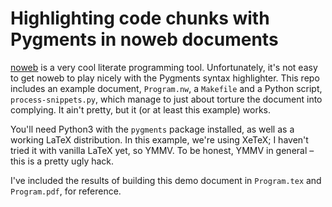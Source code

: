 # Highlighting code chunks with Pygments in noweb documents

[noweb](https://www.cs.tufts.edu/~nr/noweb/) is a very cool literate programming tool.  Unfortunately, it's not easy to get noweb to play nicely with the Pygments syntax highlighter.  This repo includes an example document, `Program.nw`, a `Makefile` and a Python script, `process-snippets.py`, which manage to just about torture the document into complying.  It ain't pretty, but it (or at least this example) works.

You'll need Python3 with the `pygments` package installed, as well as a working LaTeX distribution.  In this example, we're using XeTeX; I haven't tried it with vanilla LaTeX yet, so YMMV.  To be honest, YMMV in general &ndash; this is a pretty ugly hack.

I've included the results of building this demo document in `Program.tex` and `Program.pdf`, for reference.
